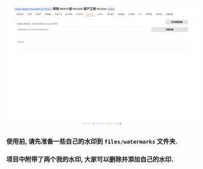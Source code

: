 ![](../assets/images/guide/watermark.png)

### 使用前, 请先准备一些自己的水印到 `files/watermarks` 文件夹.

### 项目中附带了两个我的水印, 大家可以删除并添加自己的水印.
